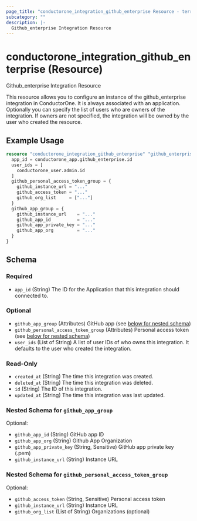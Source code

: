 ```yaml
---
page_title: "conductorone_integration_github_enterprise Resource - terraform-provider-conductorone"
subcategory: ""
description: |-
  Github_enterprise Integration Resource
---
```


# conductorone_integration_github_enterprise (Resource)

Github_enterprise Integration Resource

This resource allows you to configure an instance of the github_enterprise integration in ConductorOne.
It is always associated with an application. Optionally you can specify the list of users who are owners of the integration.
If owners are not specified, the integration will be owned by the user who created the resource.

## Example Usage

```terraform
resource "conductorone_integration_github_enterprise" "github_enterprise" {
  app_id = conductorone_app.github_enterprise.id
  user_ids = [
    conductorone_user.admin.id
  ]
  github_personal_access_token_group = {
    github_instance_url = "..."
    github_access_token = "..."
    github_org_list     = ["..."]
  }
  github_app_group = {
    github_instance_url    = "..."
    github_app_id          = "..."
    github_app_private_key = "..."
    github_app_org         = "..."
  }
}
```

<!-- schema generated by tfplugindocs -->
## Schema

### Required

- `app_id` (String) The ID for the Application that this integration should connected to.

### Optional

- `github_app_group` (Attributes) GitHub app (see [below for nested schema](#nestedatt--github_app_group))
- `github_personal_access_token_group` (Attributes) Personal access token (see [below for nested schema](#nestedatt--github_personal_access_token_group))
- `user_ids` (List of String) A list of user IDs of who owns this integration. It defaults to the user who created the integration.

### Read-Only

- `created_at` (String) The time this integration was created.
- `deleted_at` (String) The time this integration was deleted.
- `id` (String) The ID of this integration.
- `updated_at` (String) The time this integration was last updated.

<a id="nestedatt--github_app_group"></a>
### Nested Schema for `github_app_group`

Optional:

- `github_app_id` (String) GitHub app ID
- `github_app_org` (String) Github App Organization
- `github_app_private_key` (String, Sensitive) GitHub app private key (.pem)
- `github_instance_url` (String) Instance URL


<a id="nestedatt--github_personal_access_token_group"></a>
### Nested Schema for `github_personal_access_token_group`

Optional:

- `github_access_token` (String, Sensitive) Personal access token
- `github_instance_url` (String) Instance URL
- `github_org_list` (List of String) Organizations (optional)
